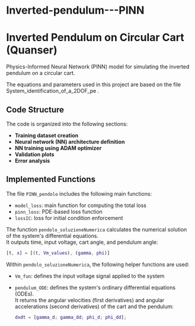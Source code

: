# Inverted-pendulum---PINN
# Inverted Pendulum on Circular Cart (Quanser) 

Physics-Informed Neural Network (PINN) model for simulating the inverted pendulum on a circular cart.

The equations and parameters used in this project are based on the file System_identification_of_a_2DOF_pe .

## Code Structure

The code is organized into the following sections:

- **Training dataset creation**
- **Neural network (NN) architecture definition**
- **NN training using ADAM optimizer**
- **Validation plots**
- **Error analysis**

## Implemented Functions

The file `PINN_pendolo` includes the following main functions:

- `model_loss`: main function for computing the total loss  
- `pinn_loss`: PDE-based loss function  
- `lossIC`: loss for initial condition enforcement

The function `pendolo_soluzioneNumerica` calculates the numerical solution of the system's differential equations.  
It outputs time, input voltage, cart angle, and pendulum angle:  
```matlab
[t, x] = [(t, Vm_values), (gamma, phi)]
```

Within `pendolo_soluzioneNumerica`, the following helper functions are used:

- `Vm_fun`: defines the input voltage signal applied to the system  
- `pendulum_ODE`: defines the system's ordinary differential equations (ODEs).  
  It returns the angular velocities (first derivatives) and angular accelerations (second derivatives) of the cart and the pendulum:

  ```matlab
  dxdt = [gamma_d; gamma_dd; phi_d; phi_dd];
